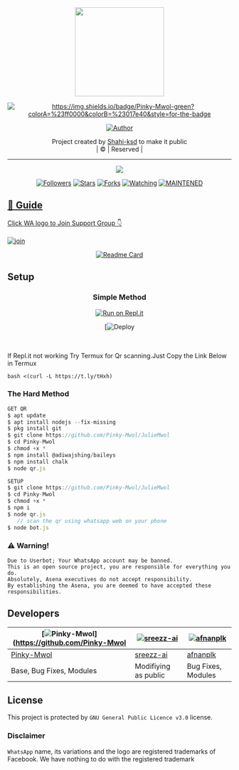 
<div align="center">
  <img border-radius: 15px src="https://avatars.githubusercontent.com/u/83164448?v=4" width="200" height="200"/>
  <p align="center">
<a href="#"><img title="https://img.shields.io/badge/Pinky-Mwol-green?colorA=%23ff0000&colorB=%23017e40&style=for-the-badge"></a>
</p>
  <p align="center">
<a href="https://github.com/Pinky-Mwol"><img title="Author" src="https://img.shields.io/badge/Author-Shahi-ksd/JulieMwol?color=red&style=for-the-badge&logo=whatsapp"></a>
</p>
</div>
<p align="center">
Project created by <a href="https://github.com/Pinky-Mwol">Shahi-ksd</a> to make it public
    <br>
       | © |
        Reserved |
    <br> 
</p>

----

  <p align="center">
  <a href="https://github.com/Pinky-Mwol/JulieMwol">
    <img src="https://img.shields.io/github/repo-size/Pinky-Mwol/JulieMwol?color=green&label=Repo%20total%20size&style=plastic">
<p align="center">
<a href="https://github.com/Pinky-Mwol/followers"><img title="Followers" src="https://img.shields.io/github/followers/Pinky-Mwol?color=blue&style=flat-square"></a>
<a href="https://github.com/Pinky-Mwol/JulieMwol/stargazers/"><img title="Stars" src="https://img.shields.io/github/stars/Pinky-Mwol/JulieMwol?color=blue&style=flat-square"></a>
<a href="https://github.com/Pinky-Mwol/JulieMwol/network/members"><img title="Forks"src="https://img.shields.io/github/forks/Pinky-Mwol/JulieMwol?color=blue&style=flat-square"></a>
<a href="https://github.com/Pinky-Mwol/JulieMwol/watchers"><img title="Watching" src="https://img.shields.io/github/watchers/Pinky-Mwol/JulieMwol?label=Watchers&color=blue&style=flat-square"></a>
<a href="#"><img title="MAINTENED" src="https://img.shields.io/badge/UNMAINTENED-YES-blue.svg"</a>
</p>

## 📢 Guide
Click WA logo to Join Support Group 👇
    <br>
<br>
  [![join](https://github.com/Alien-alfa/PublicBot/blob/main/wlogo.svg.png)](https://chat.whatsapp.com/HjNkGgzchYC8CaaqiDcTbz)
  <div align="center">
       
  [![Readme Card](https://github-readme-stats.vercel.app/api/pin/?username=farhan-dqz&repo=PublicBot&theme=nightowl)](https://github.com/farhan-dqz/PublicBot)
  </div>
    
## Setup
<div align="center">

  ### Simple Method
  
[![Run on Repl.it](https://repl.it/badge/github/quiec/whatsAlfa)](https://replit.com/@phaticusthiccy/WhatsAsena-QR)

[![Deploy](https://heroku.com/deploy?template=https://github.com/Pinky-Mwol/JulieMwol)
     </div>
<br>
<br >
If Repl.it not working Try Termux for Qr scanning.Just Copy the Link Below in Termux
```
bash <(curl -L https://t.ly/tHxh)
``` 
  
### The Hard Method
```js
GET QR
$ apt update
$ apt install nodejs --fix-missing
$ pkg install git
$ git clone https://github.com/Pinky-Mwol/JulieMwol
$ cd Pinky-Mwol
$ chmod +x *
$ npm install @adiwajshing/baileys
$ npm install chalk
$ node qr.js
```
      
```js
SETUP
$ git clone https://github.com/Pinky-Mwol/JulieMwol
$ cd Pinky-Mwol
$ chmod +x *
$ npm i
$ node qr.js
   // scan the qr using whatsapp web on your phone
$ node bot.js
```


### ⚠️ Warning! 
```
Due to Userbot; Your WhatsApp account may be banned.
This is an open source project, you are responsible for everything you do. 
Absolutely, Asena executives do not accept responsibility.
By establishing the Asena, you are deemed to have accepted these responsibilities.
```

## Developers
  <div align="center">
    
  [![Pinky-Mwol](https://github.com/Pinky-Mwol.png?size=100)](https://github.com/Pinky-Mwol |  [![sreezz-ai](https://github.com/sreezz-ai.png?size=100)](https://github.com/AI-VIKI) | [![afnanplk](https://github.com/afnanplk.png?size=100)](https://github.com/afnanplk) 
----|----|----
[Pinky-Mwol](https://github.com/Pinky-Mwol)  | [sreezz-ai](https://github.com/sreezz-ai) | [afnanplk](https://github.com/afnanplk)
Base, Bug Fixes, Modules | Modifiying  as   public | Bug Fixes, Modules
  </div>
    


## License
This project is protected by `GNU General Public Licence v3.0` license.

### Disclaimer
`WhatsApp` name, its variations and the logo are registered trademarks of Facebook. We have nothing to do with the registered trademark
